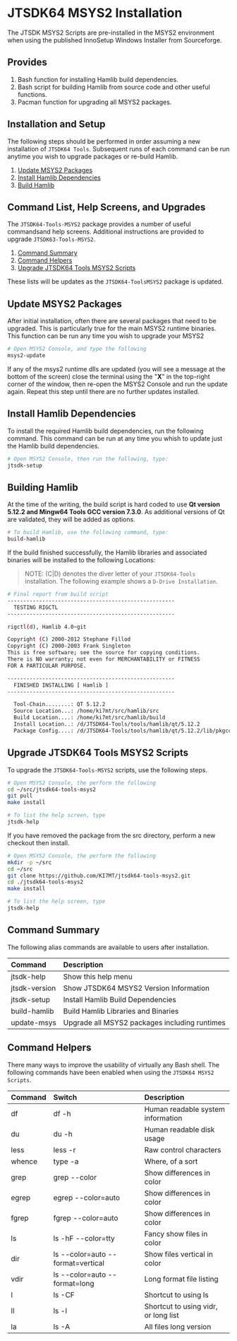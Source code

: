 # JTSDK64 MSYS2 Installation

The JTSDK MSYS2 Scripts are pre-installed in the MSYS2 environment when using
the published InnoSetup Windows Installer from Sourceforge. 

## Provides

1. Bash function for installing Hamlib build dependencies.
1. Bash script for building Hamlib from source code and other useful functions.
1. Pacman function for upgrading all MSYS2 packages.

## Installation and Setup

The following steps should be performed in order assuming a new installation
of `JTSDK64 Tools`. Subsequent runs of each command can be run anytime you
wish to upgrade packages or re-build Hamlib.

1. [Update MSYS2 Packages](#update-msys2-packages)
1. [Install Hamlib Dependencies](#install-hamlib-dependencies)
1. [Build Hamlib](#build-hamlib)

## Command List, Help Screens, and Upgrades

The `JTSDK64-Tools-MSYS2` package provides a number of useful commandsand help
screens. Additional instructions are provided to upgrade `JTSDK63-Tools-MSYS2`.

1. [Command Summary](#command-summary)
1. [Command Helpers](#command-helpers)
1. [Upgrade JTSDK64 Tools MSYS2 Scripts](#upgrade-jtsdk64-tools-msys2-scripts)

These lists will be updates as the `JTSDK64-ToolsMSYS2` package is updated.

## Update MSYS2 Packages

After initial installation, often there are several packages that need to be
upgraded. This is particularly true for the main MSYS2 runtime binaries. This
function can be run any time you wish to upgrade your MSYS2 

```bash
# Open MSYS2 Console, and type the following
msys2-update
```

If any of the msys2 runtime dlls are updated (you will see a message at
the bottom of the screen) close the terminal using the "**X**" in the top-right
corner of the window, then re-open the MSYS2 Console and run the update again.
Repeat this step until there are no further updates installed.

## Install Hamlib Dependencies

To install the required Hamlib build dependencies, run the following command.
This command can be run at any time you whish to update just the Hamlib build
dependencies.

```bash
# Open MSYS2 Console, then run the following, type:
jtsdk-setup
```

## Building Hamlib

At the time of the writing, the build script is hard coded to use **Qt version
5.12.2 and Mingw64 Tools GCC version 7.3.0**. As additional versions of Qt are
validated, they will be added as options.

```bash
# To build Hamlib, use the following command, type:
build-hamlib
```
If the build finished successfully, the Hamlib libraries and associated binaries
will be installed to the following Locations:

>NOTE: (C|D) denotes the diver letter of your `JTSDK64-Tools` installation. The
following example shows a `D-Drive Installation`.

```bash
# Final report from build script
-----------------------------------------------------
  TESTING RIGCTL
-----------------------------------------------------

rigctl(d), Hamlib 4.0~git

Copyright (C) 2000-2012 Stephane Fillod
Copyright (C) 2000-2003 Frank Singleton
This is free software; see the source for copying conditions.
There is NO warranty; not even for MERCHANTABILITY or FITNESS
FOR A PARTICULAR PURPOSE.

-----------------------------------------------------
  FINISHED INSTALLING [ Hamlib ]
-----------------------------------------------------

  Tool-Chain........: QT 5.12.2
  Source Location...: /home/ki7mt/src/hamlib/src
  Build Location....: /home/ki7mt/src/hamlib/build
  Install Location..: /d/JTSDK64-Tools/tools/hamlib/qt/5.12.2
  Package Config....: /d/JTSDK64-Tools/tools/hamlib/qt/5.12.2/lib/pkgconfig/hamlib.pc
```

## Upgrade JTSDK64 Tools MSYS2 Scripts

To upgrade the `JTSDK64-Tools-MSYS2` scripts, use the following steps.

```bash
# Open MSYS2 Console, the perform the following
cd ~/src/jtsdk64-tools-msys2
git pull
make install

# To list the help screen, type
jtsdk-help
```

If you have removed the package from the src directory, perform a new checkout
then install.

```bash
# Open MSYS2 Console, the perform the following
mkdir -p ~/src
cd ~/src
git clone https://github.com/KI7MT/jtsdk64-tools-msys2.git
cd ./jtsdk64-tools-msys2
make install

# To list the help screen, type
jtsdk-help
```

## Command Summary

The following alias commands are available to users after installation.

| Command       | Description                                      |
| :------------ |:------------------------------------------------ |
| jtsdk-help    | Show this help menu                              |
| jtsdk-version | Show JTSDK64 MSYS2 Version Information           |
| jtsdk-setup   | Install Hamlib Build Dependencies                |
| build-hamlib  | Build Hamlib Libraries and Binaries              |
| update-msys   | Upgrade all MSYS2 packages including runtimes    |

## Command Helpers

There many ways to improve the usability of virtually any Bash shell. The following
commands have been enabled when using the `JTSDK64 MSYS2 Scripts`.

| Command  | Switch             | Description                            |
| :------- | :----------------- |:-------------------------------------- |
| df       | df -h              | Human readable system information      |
| du       | du -h              | Human readable disk usage              |
| less     | less -r            | Raw control characters                 |
| whence   | type -a            | Where, of a sort                       |
| grep     | grep --color       | Show differences in color              |
| egrep    | egrep --color=auto | Show differences in color              |
| fgrep    | fgrep --color=auto | Show differences in color              |
| ls       | ls -hF --color=tty | Fancy show files in color              |
| dir      | ls --color=auto --format=vertical | Show files vertical in color |
| vdir     | ls --color=auto --format=long | Long format file listing |
| l        | ls -CF | Shortcut to using ls |
| ll       | ls -l  | Shortcut to using vidr, or long list |
| la       | ls -A  | All files long version |
